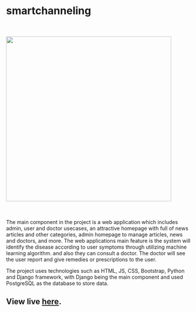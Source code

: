 # smartchanneling
<br /><br />
 <img src="https://github.com/inshaf98/smartchanneling/assets/60536867/5bf863fc-306a-4957-94ec-49312d1bdfaf" alt="" width="450px"/>
<br /><br /><br />

The main component in the project is a web application which includes admin, user and doctor usecases, an attractive homepage with full of news articles and other categories, admin homepage to manage articles, news and doctors, and more. The web applications main feature is the system will identify the disease according to user symptoms through utilizing machine learning algorithm. and also they can consult a doctor. The doctor will see the user report and give remedies or prescriptions to the user.

The project uses technologies such as HTML, JS, CSS, Bootstrap, Python and Django framework, with Django being the main component and used PostgreSQL as the database to store data.

## View live [here](https://smartchanneling-production.up.railway.app/).

